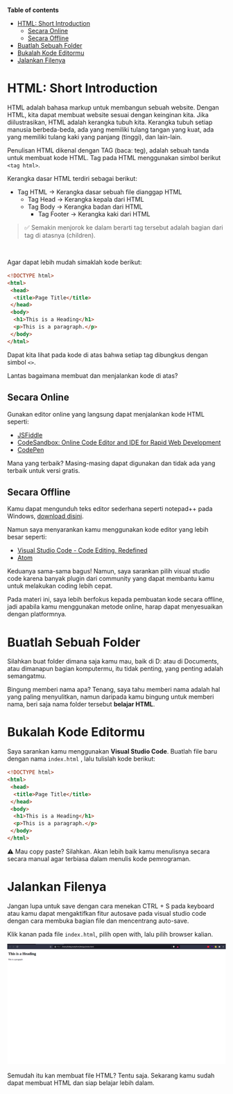 **Table of contents**

- [HTML: Short Introduction](#html-short-introduction)
  - [Secara Online](#secara-online)
  - [Secara Offline](#secara-offline)
- [Buatlah Sebuah Folder](#buatlah-sebuah-folder)
- [Bukalah Kode Editormu](#bukalah-kode-editormu)
- [Jalankan Filenya](#jalankan-filenya)

# HTML: Short Introduction

HTML adalah bahasa markup untuk membangun sebuah website. Dengan HTML, kita dapat membuat website sesuai dengan keinginan kita. Jika diilustrasikan, HTML adalah kerangka tubuh kita. Kerangka tubuh setiap manusia berbeda-beda, ada yang memiliki tulang tangan yang kuat, ada yang memiliki tulang kaki yang panjang (tinggi), dan lain-lain.

Penulisan HTML dikenal dengan TAG (baca: teg), adalah sebuah tanda untuk membuat kode HTML. Tag pada HTML menggunakan simbol berikut  `<tag html>`.

Kerangka dasar HTML terdiri sebagai berikut:

- Tag HTML → Kerangka dasar sebuah file dianggap HTML
  - Tag Head → Kerangka kepala dari HTML
  - Tag Body → Kerangka badan dari HTML
    - Tag Footer →  Kerangka kaki dari HTML

> ✅ Semakin menjorok ke dalam berarti tag tersebut adalah bagian dari tag di atasnya (children).

<br />

Agar dapat lebih mudah simaklah kode berikut:

```html
<!DOCTYPE html>
<html>
 <head>
  <title>Page Title</title>
 </head>
 <body>
  <h1>This is a Heading</h1>
  <p>This is a paragraph.</p>
 </body>
</html>
```

Dapat kita lihat pada kode di atas bahwa setiap tag dibungkus dengan simbol `<>`.

Lantas bagaimana membuat dan menjalankan kode di atas?

## Secara Online

Gunakan editor online yang langsung dapat menjalankan kode HTML seperti:

- [JSFiddle](https://jsfiddle.net/)
- [CodeSandbox: Online Code Editor and IDE for Rapid Web Development](https://codesandbox.io/)
- [CodePen](https://codepen.io/)

Mana yang terbaik? Masing-masing dapat digunakan dan tidak ada yang terbaik untuk versi gratis.

## Secara Offline

Kamu dapat mengunduh teks editor sederhana seperti notepad++ pada Windows,  [download disini](https://notepad-plus-plus.org/downloads/).

Namun saya menyarankan kamu menggunakan kode editor yang lebih besar seperti:

- [Visual Studio Code - Code Editing. Redefined](https://code.visualstudio.com/)
- [Atom](https://atom.io/)

Keduanya sama-sama bagus! Namun, saya sarankan pilih visual studio code karena banyak plugin dari community yang dapat membantu kamu untuk melakukan coding lebih cepat.

Pada materi ini, saya lebih berfokus kepada pembuatan kode secara offline, jadi apabila kamu menggunakan metode online, harap dapat menyesuaikan dengan platformnya.

# Buatlah Sebuah Folder

Silahkan buat folder dimana saja kamu mau, baik di D: atau di Documents, atau dimanapun bagian komputermu, itu tidak penting, yang penting adalah semangatmu.

Bingung memberi nama apa? Tenang, saya tahu memberi nama adalah hal yang paling menyulitkan, namun daripada kamu bingung untuk memberi nama, beri saja nama folder tersebut **belajar HTML**.

# Bukalah Kode Editormu

Saya sarankan kamu menggunakan **Visual Studio Code**. Buatlah file baru dengan nama `index.html` , lalu tulislah kode berikut:

```html
<!DOCTYPE html>
<html>
 <head>
  <title>Page Title</title>
 </head>
 <body>
  <h1>This is a Heading</h1>
  <p>This is a paragraph.</p>
 </body>
</html>
```

<aside>
⚠️ Mau copy paste? Silahkan. Akan lebih baik kamu menulisnya secara  secara manual agar terbiasa dalam menulis kode pemrograman.

</aside>

# Jalankan Filenya

Jangan lupa untuk save dengan cara menekan CTRL + S pada keyboard atau kamu dapat mengaktifkan fitur autosave pada visual studio code dengan cara membuka bagian file dan mencentrang auto-save.

Klik kanan pada file `index.html`, pilih open with, lalu pilih browser kalian.

![Sample HTML](./assets/2023-08-24-17-47-42.png)

Semudah itu kan membuat file HTML? Tentu saja. Sekarang kamu sudah dapat membuat HTML dan siap belajar lebih dalam.
